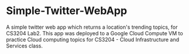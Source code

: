 # Simple-Twitter-WebApp
A simple twitter web app which returns a location's trending topics, for CS3204 Lab2.
This app was deployed to a Google Cloud Compute VM to practice Cloud computing topics for CS3204 - 
Cloud Infrastructure and Services class.
